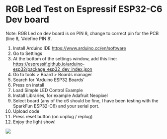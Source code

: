 # RGB Led Test on Espressif ESP32-C6 Dev board

Note: RGB Led on dev board is on PIN 8, change to correct pin for the PCB (line 8, '#define PIN 8'.

1.  Install Arduino IDE https://www.arduino.cc/en/software
2.  Go to Settings
3.  At the bottom of the settings window, add this line: https://espressif.github.io/arduino-esp32/package_esp32_dev_index.json
4.  Go to tools > Board > Boards manager
5.  Search for 'Arduino ESP32 Boards'
6.  Press on install
7.  Load Simple LED Control Example
8.  Install Libraries, for example Adafruit Neopixel 
9.  Select board (any of the c6 should be fine, I have been testing with the SparkFun ESP32-C6) and your serial port.
10. Upload code
11. Press reset button (on unplug / replug)
12. Enjoy the light show!

![](rgb_led_demo.gif)



